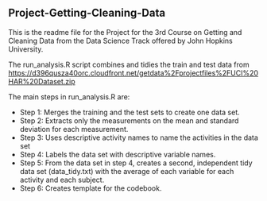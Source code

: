 ## Project-Getting-Cleaning-Data

This is the readme file for the Project for the 3rd Course on Getting and Cleaning Data from the Data Science Track offered by John Hopkins University.

The run_analysis.R script combines and tidies the train and test data from 
https://d396qusza40orc.cloudfront.net/getdata%2Fprojectfiles%2FUCI%20HAR%20Dataset.zip

The main steps in run_analysis.R are:
* Step 1: Merges the training and the test sets to create one data set.
* Step 2: Extracts only the measurements on the mean and standard deviation for each measurement. 
* Step 3: Uses descriptive activity names to name the activities in the data set
* Step 4: Labels the data set with descriptive variable names. 
* Step 5: From the data set in step 4, creates a second, independent tidy data set (data_tidy.txt) with the average of each variable for each activity and each subject.
* Step 6: Creates template for the codebook.
